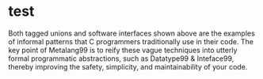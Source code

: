 # test

Both tagged unions and software interfaces shown above are the examples of informal patterns that C programmers traditionally use in their code. The key point of Metalang99 is to reify these vague techniques into utterly formal programmatic abstractions, such as Datatype99 & Inteface99, thereby improving the safety, simplicity, and maintainability of your code.
